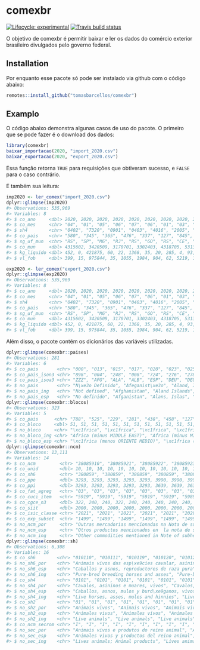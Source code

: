 
<!-- README.md is generated from README.Rmd. Please edit that file -->

# comexbr

<!-- badges: start -->

[![Lifecycle:
experimental](https://img.shields.io/badge/lifecycle-experimental-orange.svg)](https://www.tidyverse.org/lifecycle/#experimental)
[![Travis build
status](https://travis-ci.org/tomasbarcellos/comexbr.svg?branch=master)](https://travis-ci.org/tomasbarcellos/comexbr)
<!-- badges: end -->

O objetivo de comexbr é permitir baixar e ler os dados do comércio
exterior brasileiro divulgados pelo governo federal.

## Installation

Por enquanto esse pacote só pode ser instalado via github com o código
abaixo:

``` r
remotes::install_github("tomasbarcellos/comexbr")
```

## Examplo

O código abaixo demonstra algunas casos de uso do pacote. O primeiro que
se pode fazer é o download dos dados:

``` r
library(comexbr)
baixar_importacao(2020, "import_2020.csv")
baixar_exportacao(2020, "export_2020.csv")
```

Essa função retorna `TRUE` para requisições que obtiveram sucesso, e
`FALSE` para o caso contrário.

E também sua leitura:

``` r
imp2020 <- ler_comex("import_2020.csv")
dplyr::glimpse(imp2020)
#> Observations: 535,969
#> Variables: 8
#> $ co_ano     <dbl> 2020, 2020, 2020, 2020, 2020, 2020, 2020, 2020, 2020,…
#> $ co_mes     <chr> "04", "01", "05", "06", "07", "06", "01", "03", "02",…
#> $ sh4        <chr> "0402", "7320", "0901", "0403", "4016", "2005", "4009…
#> $ co_pais    <chr> "580", "345", "365", "476", "337", "127", "845", "783…
#> $ sg_uf_mun  <chr> "RS", "SP", "MG", "RJ", "RS", "GO", "RS", "CE", "PR",…
#> $ co_mun     <dbl> 4315602, 3420509, 3170701, 3302403, 4318705, 5313806,…
#> $ kg_liquido <dbl> 452, 0, 421875, 60, 22, 1368, 35, 20, 285, 4, 93, 152…
#> $ vl_fob     <dbl> 399, 15, 975844, 35, 1055, 1984, 904, 62, 5219, 15, 1…

exp2020 <- ler_comex("export_2020.csv")
dplyr::glimpse(exp2020)
#> Observations: 535,969
#> Variables: 8
#> $ co_ano     <dbl> 2020, 2020, 2020, 2020, 2020, 2020, 2020, 2020, 2020,…
#> $ co_mes     <chr> "04", "01", "05", "06", "07", "06", "01", "03", "02",…
#> $ sh4        <chr> "0402", "7320", "0901", "0403", "4016", "2005", "4009…
#> $ co_pais    <chr> "580", "345", "365", "476", "337", "127", "845", "783…
#> $ sg_uf_mun  <chr> "RS", "SP", "MG", "RJ", "RS", "GO", "RS", "CE", "PR",…
#> $ co_mun     <dbl> 4315602, 3420509, 3170701, 3302403, 4318705, 5313806,…
#> $ kg_liquido <dbl> 452, 0, 421875, 60, 22, 1368, 35, 20, 285, 4, 93, 152…
#> $ vl_fob     <dbl> 399, 15, 975844, 35, 1055, 1984, 904, 62, 5219, 15, 1…
```

Além disso, o pacote contém os dicionários das variáveis utilizadas.

``` r
dplyr::glimpse(comexbr::paises)
#> Observations: 281
#> Variables: 6
#> $ co_pais       <chr> "000", "013", "015", "017", "020", "023", "025", "…
#> $ co_pais_ison3 <chr> "898", "004", "248", "008", "724", "276", "278", "…
#> $ co_pais_isoa3 <chr> "ZZZ", "AFG", "ALA", "ALB", "ESP", "DEU", "DEU", "…
#> $ no_pais       <chr> "N\xe3o Definido", "Afeganist\xe3o", "Aland, Ilhas…
#> $ no_pais_ing   <chr> "Not defined", "Afghanistan", "Aland Islands", "Al…
#> $ no_pais_esp   <chr> "No definido", "Afganistan", "Alans, Islas", "Alba…
dplyr::glimpse(comexbr::blocos)
#> Observations: 323
#> Variables: 5
#> $ co_pais      <chr> "788", "525", "229", "281", "438", "458", "127", "2…
#> $ co_bloco     <dbl> 51, 51, 51, 51, 51, 51, 51, 51, 51, 51, 51, 51, 51,…
#> $ no_bloco     <chr> "\xc1frica", "\xc1frica", "\xc1frica", "\xc1frica",…
#> $ no_bloco_ing <chr> "Africa (minus MIDDLE EAST)", "Africa (minus MIDDLE…
#> $ no_bloco_esp <chr> "\xc1frica (menos ORIENTE MEDIO)", "\xc1frica (meno…
dplyr::glimpse(comexbr::ncm)
#> Observations: 13,111
#> Variables: 14
#> $ co_ncm         <chr> "38085910", "38085921", "38085922", "38085923", "…
#> $ co_unid        <dbl> 10, 10, 10, 10, 10, 10, 10, 10, 10, 10, 10, 10, 1…
#> $ co_sh6         <chr> "380859", "380859", "380859", "380859", "380859",…
#> $ co_ppe         <dbl> 3293, 3293, 3293, 3293, 3293, 3990, 3990, 3990, 3…
#> $ co_ppi         <dbl> 3293, 3293, 3293, 3293, 3293, 3639, 3639, 3639, 3…
#> $ co_fat_agreg   <chr> "03", "03", "03", "03", "03", "03", "03", "03", "…
#> $ co_cuci_item   <chr> "5919", "5919", "5919", "5919", "5919", "59899", …
#> $ co_cgce_n3     <dbl> 322, 240, 240, 322, 240, 240, 240, 240, 240, 240,…
#> $ co_siit        <dbl> 2000, 2000, 2000, 2000, 2000, 2000, 2000, 2000, 2…
#> $ co_isic_classe <chr> "2021", "2021", "2021", "2021", "2021", "2029", "…
#> $ co_exp_subset  <chr> "1499", "1499", "1499", "1499", "1499", "1499", "…
#> $ no_ncm_por     <chr> "Outras mercadorias mencionadas na Nota de subpos…
#> $ no_ncm_esp     <chr> "Otros productos mencionados en  la nota de subpa…
#> $ no_ncm_ing     <chr> "Other commodities mentioned in Note of subheadin…
dplyr::glimpse(comexbr::sh)
#> Observations: 6,308
#> Variables: 16
#> $ co_sh6        <chr> "010110", "010111", "010119", "010120", "010121", …
#> $ no_sh6_por    <chr> "Animais vivos das esp\xe9cies cavalar, asinina e …
#> $ no_sh6_esp    <chr> "Caballos y asnos, reproductores de raza pura", "C…
#> $ no_sh6_ing    <chr> "Pure-bred breeding horses and asses", "Pure-bred …
#> $ co_sh4        <chr> "0101", "0101", "0101", "0101", "0101", "0101", "0…
#> $ no_sh4_por    <chr> "Cavalos, asininos e muares, vivos", "Cavalos, asi…
#> $ no_sh4_esp    <chr> "Caballos, asnos, mulos y burd\xe9ganos, vivos", "…
#> $ no_sh4_ing    <chr> "Live horses, asses, mules and hinnies", "Live hor…
#> $ co_sh2        <chr> "01", "01", "01", "01", "01", "01", "01", "01", "0…
#> $ no_sh2_por    <chr> "Animais vivos", "Animais vivos", "Animais vivos",…
#> $ no_sh2_esp    <chr> "Animales vivos", "Animales vivos", "Animales vivo…
#> $ no_sh2_ing    <chr> "Live animals", "Live animals", "Live animals", "L…
#> $ co_ncm_secrom <chr> "I", "I", "I", "I", "I", "I", "I", "I", "I", "I", …
#> $ no_sec_por    <chr> "Animais vivos e produtos do reino animal", "Anima…
#> $ no_sec_esp    <chr> "Animales vivos y productos del reino animal", "An…
#> $ no_sec_ing    <chr> "Lives animals; Animal products", "Lives animals; …
```
